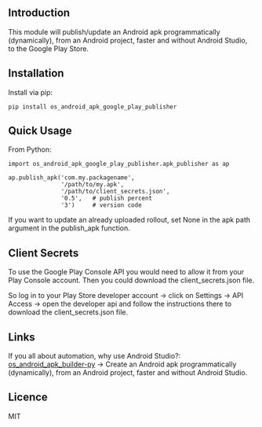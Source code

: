 Introduction
------------

This module will publish/update an Android apk programmatically (dynamically), from an Android project, faster and without Android Studio, to the Google Play Store.

## Installation

Install via pip:

    pip install os_android_apk_google_play_publisher

## Quick Usage       
From Python:
    
    import os_android_apk_google_play_publisher.apk_publisher as ap
    
    ap.publish_apk('com.my.packagename',
                   '/path/to/my.apk',
                   '/path/to/client_secrets.json',
                   '0.5',   # publish percent
                   '3')     # version code

If you want to update an already uploaded rollout, set None in the apk path argument in the publish_apk function.   

## Client Secrets
To use the Google Play Console API you would need to allow it from your Play Console account. Then you could download the client_secrets.json file.
    
So log in to your Play Store developer account -> click on Settings -> API Access -> open the developer api and follow the instructions there to download the client_secrets.json file.
                                                           		 



## Links
If you all about automation, why use Android Studio?:  
[os_android_apk_builder-py](https://github.com/osfunapps/os_android_apk_builder-py) -> Create an Android apk programmatically (dynamically), from an Android project, faster and without Android Studio.    


## Licence
MIT